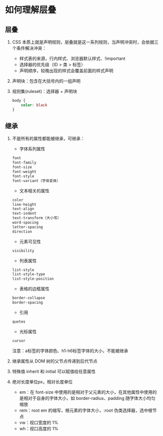 # 如何理解层叠

## 层叠

1. CSS 本质上就是声明规则，层叠就是这一系列规则，当声明冲突时，会依据三个条件解决冲突：

    - 样式表的来源，行内样式、浏览器默认样式、!important
    - 选择器的优先级（ID > 类 > 标签）
    - 声明顺序，较晚出现的样式会覆盖前面的样式声明

2. 声明块：包含在大括号内的一组声明

3. 规则集(ruleset)：选择器 + 声明块

    ```css
    body {
        color: black
    }
    ```

## 继承

1. 不是所有的属性都能被继承，可继承：

    - 字体系列属性

    ```css
    font
    font-family
    font-size
    font-weight
    font-style
    font-variant（字体变体）
    ```

    - 文本相关的属性

    ```css
    color
    line-height
    text-align
    text-indent
    text-transform（大小写）
    word-spacing
    letter-spacing
    direction
    ```

    - 元素可见性

    ```css
    visibility
    ```

    - 列表属性

    ```css
    list-style
    list-style-type
    list-style-position
    ```

    - 表格的边框属性

    ```css
    border-collapse
    border-spacing
    ```

    - 引用

    ```css
    quotes
    ```

    - 光标属性

    ```css
    cursor
    ```

    注意：a标签的字体颜色、h1-h6标签字体的大小，不能被继承

2. 继承属性从 DOM 树的父节点传递到后代节点

3. 特殊值 inherit 和 initial 可以赋值给任意属性

4. 绝对长度单位px，相对长度单位

    - em：在 font-size 中使用的是相对于父元素的大小，在其他属性中使用的是相对于自身的字体大小，如 border-radius、padding 随字体大小均匀缩放
    - rem：root em 的缩写，根元素的字体大小，:root 伪类选择器，选中根节点
    - vw：视口宽度的 1%
    - wh：视口高度的 1%
